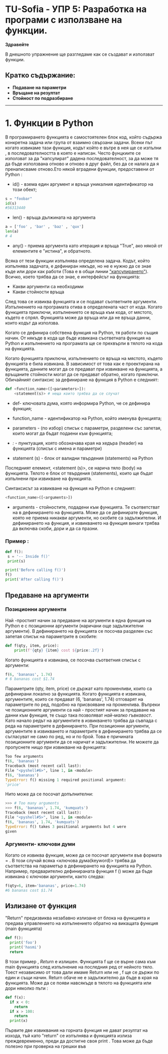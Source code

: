 # TU-Sofia - УПР 5: Разработка на програми с използване на функции.

**Здравейте**

В днешното упражнение ще разгледаме как се създават и използват функции.

## Кратко съдържание:

- **Подаване на параметри** 
- **Връщане на резултат**
- **Стойност по подразбиране**

---

# 1. Функции в Python

В програмирането функцията е самостоятелен блок код, който съдържа конкретна задача или група от взаимно свързани задачи. Всеки път когато извикаме тази функция, кодът който е вътре в нея ще се изпълни , в последователността в която е написан. Често фунцкиите се използват за да "капсулират" дадена последователност, за да може тя да бъде използвана отново и отново в друг файл, без да се налага да я пренаписваме отново.Ето някой вградени функции, предоставени от Python :

- id() - взема един аргумент и връща уникалния идентификатор на този обект;

```python
s = "foobar"
id(s)
#56313440
```

- len() - връща дължината на аргумента

```python
a = ['foo' , 'bar' , 'baz' , 'qux']
len(a)
# 4
```
- any() - приема аргумента като итерация и връща "True", ако някой от елементите е "истина", и обратното.

Всяка от тези функции изпълнява определена задача. Кодът, който изпълнява задачата, е дефиниран някъде, но не е нужно да се знае къде или дори как работи (Това е в общи линии ["капсулирането"](https://bg.wikipedia.org/wiki/%D0%9A%D0%B0%D0%BF%D1%81%D1%83%D0%BB%D0%B8%D1%80%D0%B0%D0%BD%D0%B5_(%D0%BF%D1%80%D0%BE%D0%B3%D1%80%D0%B0%D0%BC%D0%B8%D1%80%D0%B0%D0%BD%D0%B5))). Всичко, което трябва да се знае, е интерфейсът на функцията:
- Какви аргументи са необходими
- Какви стойности връща

След това се извиква функцията и се подават съответните аргументи. Изпълнението на програмата отива в определената част от кода. Когато функцията приключи, изпълнението се връща към кода, от мястото, където е спрял. Функцията може да връща или да не връща данни, които кодът да използва. 

Когато се дефинира собствена функция на Python, тя работи по същия начин. От някъде в кода ще бъде извикана съответната функция на Python и изпълнението на програмата ще се прехвърли в тялото на кода на функцията.

Когато функцията приключи, изпълнението се връща на мястото, където функцията е била извикана. В зависимост от това как е проектирана на функцията, данните могат да се предават при извикване на функцията, а връщаните стойности могат да се предават обратно, когато приключи. Обичайният синтаксис за дефиниране на функция в Python е следният:

```python
def <function_name>([<parameters>]):
    <statement(s)> # неща които трябва да се случат
```

 - def- ключовата дума, която информира Python, че се дефинира функция;

- function_name - идентификатор на Python, който именува функцията;
  
- parameters - (по избор) списък с параметри, разделени със запетая, които могат да бъдат подаени към функцията;
  
 - *:* - пунктуация, която обозначава края на хедъра (header) на функцията (списък с имена и параметри)

- statement (s) - блок от валидни твърдения (statements) на Python
  
Последният елемент, <statement (s)>, се нарича тяло (body) на функцията. Тялото е блок от твърдения (statements), които ще бъдат изпълнени при извикване на функцията.

Синтаксисът за извикване на функция на Python е следният:

```python
<function_name>([<arguments>])
```

- arguments - стойностите, подадени към функцията. Те съответстват на <parameters> в дефинирането на функцията. Може да се дефинирате функция, която не приема никакви аргументи, но скобите са задължителни. И дефинирането на функция, и извикването на функция винаги трябва да включва скоби, дори и да са празни.

### Пример : 

```python
def f():
 s = '-- Inside f()'
 print(s)

print('Before calling f()')
f()
print('After calling f()')
```

## Предаване на аргументи

### Позиционни аргументи

Най -простият начин за предаване на аргументи в една функция на Python е с позиционни аргументи (наричани още задължителни аргументи). В
дефинирането на функцията се посочва разделен със запетая списък на параметрите в скобите:

```python
def f(qty, item, price):
    print(f'{qty} {item} cost ${price:.2f}')
```
Когато функцията е извикана, се посочва съответния списък с аргументи:

```python
f(6, 'bananas', 1.74)
# 6 bananas cost $1.74
```

Параметрите (qty, item, price) се държат като променливи, които са дефинирани локално за функцията. Когато функцията е извикана, аргументите, които се предават (6, 'bananas', 1.74) отговарят на параметрите по ред, подобно на присвояване на променлива. Въпреки че позиционните аргументи са най - простият начин за предаване на данни към функция, те също така позволяват *най-малко гъвкавост*. Като начало редът на аргументите в извикването трябва да съвпада с реда на параметрите в дефинирането. При позиционни аргументи, аргументите в извикването и параметрите в дефинирането трябва да се съгласуват не само по ред, но и по брой. Това е причината позиционните аргументи да се наричат и задължителни. Не можете да пропуснете нищо при извикване на функцията:


```python
Too few arguments
f(6, 'bananas')
Traceback (most recent call last):
File "<pyshell#6>", line 1, in <module>
f(6, 'bananas')
TypeError: f() missing 1 required positional argument:
'price'
```
Нито мoже да се посочат допълнителни:

```python
>>> # Too many arguments
>>> f(6, 'bananas', 1.74, 'kumquats')
Traceback (most recent call last):
File "<pyshell#5>", line 1, in <module>
f(6, 'bananas', 1.74, 'kumquats')
TypeError: f() takes 3 positional arguments but 4 were
given
```
### Аргументи- ключови думи

Когато се извиква функция, може да се посочат аргументи във формата <keyword> = <value>. В този случай всяка <ключова дума(keyword)> трябва да съответства на параметър в дефинирането на функцията на Python. Например, предварително дефинираната функция f () може да бъде извикана с ключови аргументи, както следва:

```python
f(qty=6, item='bananas', price=1.74)
#6 bananas cost $1.74
```

## Излизане от функция

"Return" предизвиква незабавно излизане от блока на функцията и предава управлението на изпълнението обратно на викащата функция (main функцията)

```python
def f():
  print('foo')
  print('hasmi')
  return
```

В този пример , *Return* е излишен. Функцията f ще се върне сама към main функцията след изпълнение на последния ред от нейното тяло. Тоест независимо от това дали имаме Return или не , f ще се държи по един и същи начин. Return обаче не е задължително да бъде в края на функцията. Може да се появи навсякъде в тялото на функцията или дори няколко пъти :

```python
def f(x):
  if x < 0:
    return
  if x > 100:
    return
  print(x)
```

Първите две извиквания на горната функция не дават резултат на изхода, тъй като "return" се изпълнява и функцията излиза преждевременно, преди да достигне своя print . Това може да бъде полезно при проверка на грешки във 


